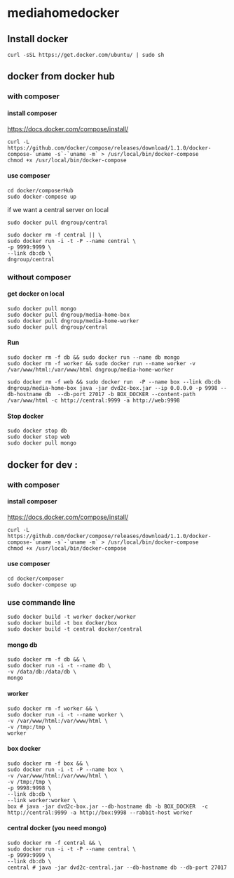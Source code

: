# mediahomedocker


## Install docker 

	curl -sSL https://get.docker.com/ubuntu/ | sudo sh
	

## docker from docker hub

### with composer

#### install composer

https://docs.docker.com/compose/install/

	curl -L https://github.com/docker/compose/releases/download/1.1.0/docker-compose-`uname -s`-`uname -m` > /usr/local/bin/docker-compose
	chmod +x /usr/local/bin/docker-compose

#### use composer

	cd docker/composerHub
	sudo docker-compose up
	
if we want a central server on local
	
	sudo docker pull dngroup/central
	
	sudo docker rm -f central || \
	sudo docker run -i -t -P --name central \
	-p 9999:9999 \
	--link db:db \
	dngroup/central
	 
	
### without composer

#### get docker on local 

	sudo docker pull mongo
	sudo docker pull dngroup/media-home-box
	sudo docker pull dngroup/media-home-worker
	sudo docker pull dngroup/central

#### Run


	sudo docker rm -f db && sudo docker run --name db mongo
	sudo docker rm -f worker && sudo docker run --name worker -v /var/www/html:/var/www/html dngroup/media-home-worker
	
	sudo docker rm -f web && sudo docker run  -P --name box --link db:db dngroup/media-home-box java -jar dvd2c-box.jar --ip 0.0.0.0 -p 9998 --db-hostname db  --db-port 27017 -b BOX_DOCKER --content-path /var/www/html -c http://central:9999 -a http://web:9998
	


#### Stop docker

	sudo docker stop db
	sudo docker stop web
	sudo docker pull mongo
	
	
## docker for dev : 

### with composer

#### install composer

https://docs.docker.com/compose/install/

	curl -L https://github.com/docker/compose/releases/download/1.1.0/docker-compose-`uname -s`-`uname -m` > /usr/local/bin/docker-compose
	chmod +x /usr/local/bin/docker-compose

#### use composer

	cd docker/composer
	sudo docker-compose up

### use commande line

	sudo docker build -t worker docker/worker
	sudo docker build -t box docker/box
	sudo docker build -t central docker/central	
	
#### mongo db

	sudo docker rm -f db && \
	sudo docker run -i -t --name db \
	-v /data/db:/data/db \
	mongo 
	

#### worker

	sudo docker rm -f worker && \
	sudo docker run -i -t --name worker \
	-v /var/www/html:/var/www/html \
	-v /tmp:/tmp \
	worker
	
	
#### box docker

	sudo docker rm -f box && \
	sudo docker run -i -t -P --name box \
	-v /var/www/html:/var/www/html \
	-v /tmp:/tmp \
	-p 9998:9998 \
	--link db:db \
	--link worker:worker \
	box # java -jar dvd2c-box.jar --db-hostname db -b BOX_DOCKER  -c http://central:9999 -a http://box:9998 --rabbit-host worker

	
#### central docker (you need mongo)

	sudo docker rm -f central && \
	sudo docker run -i -t -P --name central \
	-p 9999:9999 \
	--link db:db \
	central # java -jar dvd2c-central.jar --db-hostname db --db-port 27017